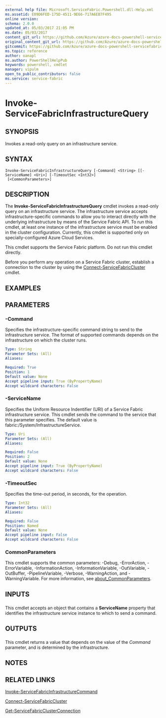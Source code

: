 ```yaml
---
external help file: Microsoft.ServiceFabric.Powershell.dll-Help.xml
ms.assetid: E09D6FED-175D-4511-9E66-717A6EB7F495
online version:
schema: 2.0.0
updated_at: 05/03/2017 21:05 PM
ms.date: 05/03/2017
content_git_url: https://github.com/Azure/azure-docs-powershell-servicefabric/blob/Graham71141/Service-Fabric-cmdlets/ServiceFabric/vlatest/Invoke-ServiceFabricInfrastructureQuery.md
original_content_git_url: https://github.com/Azure/azure-docs-powershell-servicefabric/blob/Graham71141/Service-Fabric-cmdlets/ServiceFabric/vlatest/Invoke-ServiceFabricInfrastructureQuery.md
gitcommit: https://github.com/Azure/azure-docs-powershell-servicefabric/blob/50b4a1d8c941cfe43b0ae98efc047bbdc78270fd
ms.topic: reference
author: oanapl
ms.author: PowerShellHelpPub
keywords: powershell, cmdlet
manager: vipulm
open_to_public_contributors: false
ms.service: service-fabric
---
```


# Invoke-ServiceFabricInfrastructureQuery

## SYNOPSIS
Invokes a read-only query on an infrastructure service.

## SYNTAX

```
Invoke-ServiceFabricInfrastructureQuery [-Command] <String> [[-ServiceName] <Uri>] [-TimeoutSec <Int32>]
 [<CommonParameters>]
```

## DESCRIPTION
The **Invoke-ServiceFabricInfrastructureQuery** cmdlet invokes a read-only query on an infrastructure service.
The infrastructure service accepts infrastructure-specific commands to allow you to interact directly with the underlying infrastructure by means of the Service Fabric API.
To run this cmdlet, at least one instance of the infrastructure service must be enabled in the cluster configuration.
Currently, this cmdlet is supported only on specially-configured Azure Cloud Services.

This cmdlet supports the Service Fabric platform.
Do not run this cmdlet directly.

Before you perform any operation on a Service Fabric cluster, establish a connection to the cluster by using the [Connect-ServiceFabricCluster](./Connect-ServiceFabricCluster.md) cmdlet.

## EXAMPLES

## PARAMETERS

### -Command
Specifies the infrastructure-specific command string to send to the infrastructure service.
The format of supported commands depends on the infrastructure on which the cluster runs.

```yaml
Type: String
Parameter Sets: (All)
Aliases: 

Required: True
Position: 1
Default value: None
Accept pipeline input: True (ByPropertyName)
Accept wildcard characters: False
```

### -ServiceName
Specifies the Uniform Resource Indentifier (URI) of a Service Fabric infrastructure service.
This cmdlet sends the command to the service that this parameter specifies.
The default value is fabric:/System/InfrastructureService.

```yaml
Type: Uri
Parameter Sets: (All)
Aliases: 

Required: False
Position: 2
Default value: None
Accept pipeline input: True (ByPropertyName)
Accept wildcard characters: False
```

### -TimeoutSec
Specifies the time-out period, in seconds, for the operation.

```yaml
Type: Int32
Parameter Sets: (All)
Aliases: 

Required: False
Position: Named
Default value: None
Accept pipeline input: False
Accept wildcard characters: False
```

### CommonParameters
This cmdlet supports the common parameters: -Debug, -ErrorAction, -ErrorVariable, -InformationAction, -InformationVariable, -OutVariable, -OutBuffer, -PipelineVariable, -Verbose, -WarningAction, and -WarningVariable. For more information, see [about_CommonParameters](http://go.microsoft.com/fwlink/?LinkID=113216).

## INPUTS

###  
This cmdlet accepts an object that contains a **ServiceName** property that identifies the infrastructure service instance to which to send a command.

## OUTPUTS

###  
This cmdlet returns a value that depends on the value of the *Command* parameter, and is determined by the infrastructure.

## NOTES

## RELATED LINKS

[Invoke-ServiceFabricInfrastructureCommand](./Invoke-ServiceFabricInfrastructureCommand.md)

[Connect-ServiceFabricCluster](./Connect-ServiceFabricCluster.md)

[Get-ServiceFabricClusterConnection](./Get-ServiceFabricClusterConnection.md)
